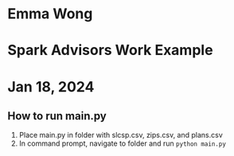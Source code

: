 # Emma Wong
# Spark Advisors Work Example
# Jan 18, 2024

## How to run main.py

1. Place main.py in folder with slcsp.csv, zips.csv, and plans.csv
2. In command prompt, navigate to folder and run `python main.py`
